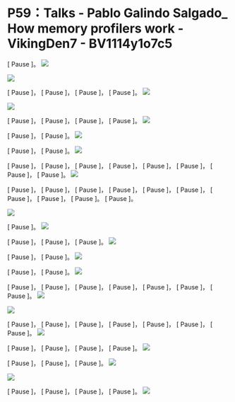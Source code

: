 # P59：Talks - Pablo Galindo Salgado_ How memory profilers work - VikingDen7 - BV1114y1o7c5

 [ Pause ]。
![](img/91346bf203a8457a051ec86dbf051146_1.png)

![](img/91346bf203a8457a051ec86dbf051146_2.png)

 [ Pause ]， [ Pause ]， [ Pause ]， [ Pause ]。
![](img/91346bf203a8457a051ec86dbf051146_4.png)

![](img/91346bf203a8457a051ec86dbf051146_5.png)

 [ Pause ]， [ Pause ]， [ Pause ]， [ Pause ]。
![](img/91346bf203a8457a051ec86dbf051146_7.png)

 [ Pause ]， [ Pause ]。
![](img/91346bf203a8457a051ec86dbf051146_9.png)

 [ Pause ]， [ Pause ]。
![](img/91346bf203a8457a051ec86dbf051146_11.png)

 [ Pause ]， [ Pause ]， [ Pause ]， [ Pause ]， [ Pause ]， [ Pause ]， [ Pause ]， [ Pause ]。
![](img/91346bf203a8457a051ec86dbf051146_13.png)

 [ Pause ]， [ Pause ]， [ Pause ]， [ Pause ]， [ Pause ]， [ Pause ]， [ Pause ]， [ Pause ]， [ Pause ]。 [ Pause ]。

![](img/91346bf203a8457a051ec86dbf051146_15.png)

 [ Pause ]。
![](img/91346bf203a8457a051ec86dbf051146_17.png)

 [ Pause ]， [ Pause ]， [ Pause ]。
![](img/91346bf203a8457a051ec86dbf051146_19.png)

 [ Pause ]， [ Pause ]。
![](img/91346bf203a8457a051ec86dbf051146_21.png)

 [ Pause ]， [ Pause ]。
![](img/91346bf203a8457a051ec86dbf051146_23.png)

 [ Pause ]， [ Pause ]， [ Pause ]， [ Pause ]， [ Pause ]， [ Pause ]， [ Pause ]。
![](img/91346bf203a8457a051ec86dbf051146_25.png)

![](img/91346bf203a8457a051ec86dbf051146_26.png)

 [ Pause ]， [ Pause ]， [ Pause ]， [ Pause ]， [ Pause ]， [ Pause ]， [ Pause ]。
![](img/91346bf203a8457a051ec86dbf051146_28.png)

 [ Pause ]， [ Pause ]， [ Pause ]， [ Pause ]。
![](img/91346bf203a8457a051ec86dbf051146_30.png)

 [ Pause ]， [ Pause ]， [ Pause ]。
![](img/91346bf203a8457a051ec86dbf051146_32.png)

![](img/91346bf203a8457a051ec86dbf051146_33.png)

 [ Pause ]， [ Pause ]， [ Pause ]， [ Pause ]。
![](img/91346bf203a8457a051ec86dbf051146_35.png)